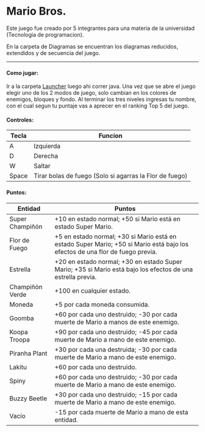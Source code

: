 # Mario Bros. #

Este juego fue creado por 5 integrantes para una materia de la universidad (Tecnologia de programacion).

En la carpeta de Diagramas se encuentran los diagramas reducidos, extendidos y de secuencia del juego.

--------------- 

#### Como jugar: ####

Ir a la carpeta [Launcher](Fuentes/src/Grafica/Launcher.java) luego ahi correr java. Una vez que se abre el juego elegir uno de los 2 modos de juego, solo cambian en los colores de enemigos, bloques y fondo. Al terminar los tres niveles ingresas tu nombre, con el cual segun tu puntaje vas a aprecer en el ranking Top 5 del juego.

#### Controles: ####
Tecla  | Funcion
------ | -------
A | Izquierda
D | Derecha
W | Saltar
Space | Tirar bolas de fuego (Solo si agarras la Flor de fuego)

#### Puntos: ####
Entidad | Puntos
------- | ------
Super Champiñón | +10 en estado normal; +50 si Mario está en estado Super Mario. 
Flor de Fuego | +5 en estado normal; +30 si Mario está en estado Super Mario; +50 si Mario está bajo los efectos de una flor de fuego previa. 
Estrella | +20 en estado normal; +30 en estado Super Mario; +35 si Mario está bajo los efectos de una estrella previa. 
Champiñón Verde | +100 en cualquier estado.
Moneda | +5 por cada moneda consumida.  
Goomba | +60 por cada uno destruido; -30 por cada muerte de Mario a manos de este enemigo.  
Koopa Troopa | +90 por cada uno destruido; -45 por cada muerte de Mario a mano de este enemigo. 
Piranha Plant | +30 por cada una destruida; -30 por cada muerte de Mario a mano de este enemigo.  
Lakitu | +60 por cada uno destruido. 
Spiny | +60 por cada uno destruido; -30 por cada muerte de Mario a mano de este enemigo.  
Buzzy Beetle | +30 por cada uno destruido; -15 por cada muerte de Mario a mano de este enemigo. 
Vacío | -15 por cada muerte de Mario a mano de esta entidad. 
